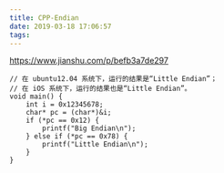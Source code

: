 ```yaml
---
title: CPP-Endian
date: 2019-03-18 17:06:57
tags:
---
```



https://www.jianshu.com/p/befb3a7de297

```
// 在 ubuntu12.04 系统下，运行的结果是“Little Endian”；
// 在 iOS 系统下，运行的结果也是“Little Endian”。
void main() {
    int i = 0x12345678;
    char* pc = (char*)&i;
    if (*pc == 0x12) {
        printf("Big Endian\n");
    } else if (*pc == 0x78) {
        printf("Little Endian\n");
    }
}
```